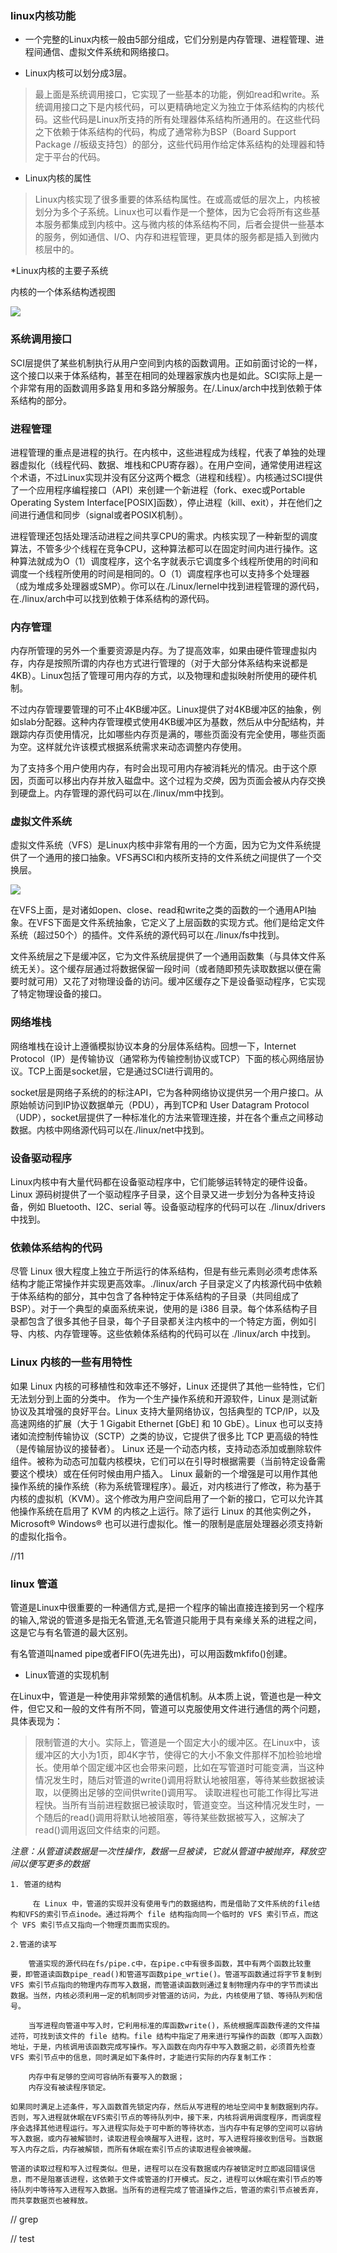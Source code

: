 ### linux内核功能

* 一个完整的Linux内核一般由5部分组成，它们分别是内存管理、进程管理、进程间通信、虚拟文件系统和网络接口。

* Linux内核可以划分成3层。
> 最上面是系统调用接口，它实现了一些基本的功能，例如read和write。系统调用接口之下是内核代码，可以更精确地定义为独立于体系结构的内核代码。这些代码是Linux所支持的所有处理器体系结构所通用的。在这些代码之下依赖于体系结构的代码，构成了通常称为BSP（Board Support Package //板级支持包）的部分，这些代码用作给定体系结构的处理器和特定于平台的代码。

* Linux内核的属性

> Linux内核实现了很多重要的体系结构属性。在或高或低的层次上，内核被划分为多个子系统。Linux也可以看作是一个整体，因为它会将所有这些基本服务都集成到内核中。这与微内核的体系结构不同，后者会提供一些基本的服务，例如通信、I/O、内存和进程管理，更具体的服务都是插入到微内核层中的。

*Linux内核的主要子系统  

内核的一个体系结构透视图  

![](https://github.com/zzxx9426/JAVA/blob/master/Linux%E5%86%85%E6%A0%B8%E7%BB%93%E6%9E%84%E9%80%8F%E8%A7%86%E5%9B%BE.png?raw=true)

### 系统调用接口

SCI层提供了某些机制执行从用户空间到内核的函数调用。正如前面讨论的一样，这个接口以来于体系结构，甚至在相同的处理器家族内也是如此。SCI实际上是一个非常有用的函数调用多路复用和多路分解服务。在/.Linux/arch中找到依赖于体系结构的部分。

### 进程管理

进程管理的重点是进程的执行。在内核中，这些进程成为线程，代表了单独的处理器虚拟化（线程代码、数据、堆栈和CPU寄存器）。在用户空间，通常使用进程这个术语，不过Linux实现并没有区分这两个概念（进程和线程）。内核通过SCI提供了一个应用程序编程接口（API）来创建一个新进程（fork、exec或Portable Operating System Interface[POSIX]函数），停止进程（kill、exit），并在他们之间进行通信和同步（signal或者POSIX机制）。
<br>

进程管理还包括处理活动进程之间共享CPU的需求。内核实现了一种新型的调度算法，不管多少个线程在竞争CPU，这种算法都可以在固定时间内进行操作。这种算法就成为O（1）调度程序，这个名字就表示它调度多个线程所使用的时间和调度一个线程所使用的时间是相同的。O（1）调度程序也可以支持多个处理器（成为堆成多处理器或SMP）。你可以在./Linux/lernel中找到进程管理的源代码，在./linux/arch中可以找到依赖于体系结构的源代码。  

### 内存管理

内存所管理的另外一个重要资源是内存。为了提高效率，如果由硬件管理虚拟内存，内存是按照所谓的内存也方式进行管理的（对于大部分体系结构来说都是4KB）。Linux包括了管理可用内存的方式，以及物理和虚拟映射所使用的硬件机制。

不过内存管理要管理的可不止4KB缓冲区。Linux提供了对4KB缓冲区的抽象，例如slab分配器。这种内存管理模式使用4KB缓冲区为基数，然后从中分配结构，并跟踪内存页使用情况，比如哪些内存页是满的，哪些页面没有完全使用，哪些页面为空。这样就允许该模式根据系统需求来动态调整内存使用。

为了支持多个用户使用内存，有时会出现可用内存被消耗光的情况。由于这个原因，页面可以移出内存并放入磁盘中。这个过程为*交换*，因为页面会被从内存交换到硬盘上。内存管理的源代码可以在./linux/mm中找到。  

### 虚拟文件系统

虚拟文件系统（VFS）是Linux内核中非常有用的一个方面，因为它为文件系统提供了一个通用的接口抽象。VFS再SCI和内核所支持的文件系统之间提供了一个交换层。

![](https://github.com/zzxx9426/JAVA/blob/master/%E8%99%9A%E6%8B%9F%E6%96%87%E4%BB%B6%E4%BA%A4%E6%8D%A2%E5%B1%82.png?raw=true)

在VFS上面，是对诸如open、close、read和write之类的函数的一个通用API抽象。在VFS下面是文件系统抽象，它定义了上层函数的实现方式。他们是给定文件系统（超过50个）的插件。文件系统的源代码可以在./linux/fs中找到。

文件系统层之下是缓冲区，它为文件系统层提供了一个通用函数集（与具体文件系统无关）。这个缓存层通过将数据保留一段时间（或者随即预先读取数据以便在需要时就可用）又花了对物理设备的访问。缓冲区缓存之下是设备驱动程序，它实现了特定物理设备的接口。

### 网络堆栈

网络堆栈在设计上遵循模拟协议本身的分层体系结构。回想一下，Internet Protocol（IP）是传输协议（通常称为传输控制协议或TCP）下面的核心网络层协议。TCP上面是socket层，它是通过SCI进行调用的。

socket层是网络子系统的的标注API，它为各种网络协议提供另一个用户接口。从原始帧访问到IP协议数据单元（PDU），再到TCP和 User Datagram Protocol（UDP），socket层提供了一种标准化的方法来管理连接，并在各个重点之间移动数据。内核中网络源代码可以在./linux/net中找到。

### 设备驱动程序

Linux内核中有大量代码都在设备驱动程序中，它们能够运转特定的硬件设备。Linux 源码树提供了一个驱动程序子目录，这个目录又进一步划分为各种支持设备，例如 Bluetooth、I2C、serial 等。设备驱动程序的代码可以在 ./linux/drivers 中找到。


### 依赖体系结构的代码
尽管 Linux 很大程度上独立于所运行的体系结构，但是有些元素则必须考虑体系结构才能正常操作并实现更高效率。./linux/arch 子目录定义了内核源代码中依赖于体系结构的部分，其中包含了各种特定于体系结构的子目录（共同组成了 BSP）。对于一个典型的桌面系统来说，使用的是 i386 目录。每个体系结构子目录都包含了很多其他子目录，每个子目录都关注内核中的一个特定方面，例如引导、内核、内存管理等。这些依赖体系结构的代码可以在 ./linux/arch 中找到。

### Linux 内核的一些有用特性
如果 Linux 内核的可移植性和效率还不够好，Linux 还提供了其他一些特性，它们无法划分到上面的分类中。
作为一个生产操作系统和开源软件，Linux 是测试新协议及其增强的良好平台。Linux 支持大量网络协议，包括典型的 TCP/IP，以及高速网络的扩展（大于 1 Gigabit Ethernet [GbE] 和 10 GbE）。Linux 也可以支持诸如流控制传输协议（SCTP）之类的协议，它提供了很多比 TCP 更高级的特性（是传输层协议的接替者）。
Linux 还是一个动态内核，支持动态添加或删除软件组件。被称为动态可加载内核模块，它们可以在引导时根据需要（当前特定设备需要这个模块）或在任何时候由用户插入。
Linux 最新的一个增强是可以用作其他操作系统的操作系统（称为系统管理程序）。最近，对内核进行了修改，称为基于内核的虚拟机（KVM）。这个修改为用户空间启用了一个新的接口，它可以允许其他操作系统在启用了 KVM 的内核之上运行。除了运行 Linux 的其他实例之外， Microsoft® Windows® 也可以进行虚拟化。惟一的限制是底层处理器必须支持新的虚拟化指令。



//11

### linux 管道 

管道是Linux中很重要的一种通信方式,是把一个程序的输出直接连接到另一个程序的输入,常说的管道多是指无名管道,无名管道只能用于具有亲缘关系的进程之间，这是它与有名管道的最大区别。

有名管道叫named pipe或者FIFO(先进先出)，可以用函数mkfifo()创建。

* Linux管道的实现机制

在Linux中，管道是一种使用非常频繁的通信机制。从本质上说，管道也是一种文件，但它又和一般的文件有所不同，管道可以克服使用文件进行通信的两个问题，具体表现为：
> 限制管道的大小。实际上，管道是一个固定大小的缓冲区。在Linux中，该缓冲区的大小为1页，即4K字节，使得它的大小不象文件那样不加检验地增长。使用单个固定缓冲区也会带来问题，比如在写管道时可能变满，当这种情况发生时，随后对管道的write()调用将默认地被阻塞，等待某些数据被读取，以便腾出足够的空间供write()调用写。
> 读取进程也可能工作得比写进程快。当所有当前进程数据已被读取时，管道变空。当这种情况发生时，一个随后的read()调用将默认地被阻塞，等待某些数据被写入，这解决了read()调用返回文件结束的问题。
> 
*注意：从管道读数据是一次性操作，数据一旦被读，它就从管道中被抛弃，释放空间以便写更多的数据*
```
1. 管道的结构

     在 Linux 中，管道的实现并没有使用专门的数据结构，而是借助了文件系统的file结构和VFS的索引节点inode。通过将两个 file 结构指向同一个临时的 VFS 索引节点，而这个 VFS 索引节点又指向一个物理页面而实现的。

2.管道的读写

    管道实现的源代码在fs/pipe.c中，在pipe.c中有很多函数，其中有两个函数比较重要，即管道读函数pipe_read()和管道写函数pipe_wrtie()。管道写函数通过将字节复制到 VFS 索引节点指向的物理内存而写入数据，而管道读函数则通过复制物理内存中的字节而读出数据。当然，内核必须利用一定的机制同步对管道的访问，为此，内核使用了锁、等待队列和信号。

    当写进程向管道中写入时，它利用标准的库函数write()，系统根据库函数传递的文件描述符，可找到该文件的 file 结构。file 结构中指定了用来进行写操作的函数（即写入函数）地址，于是，内核调用该函数完成写操作。写入函数在向内存中写入数据之前，必须首先检查 VFS 索引节点中的信息，同时满足如下条件时，才能进行实际的内存复制工作：
 
    内存中有足够的空间可容纳所有要写入的数据；  
    内存没有被读程序锁定。  
 
如果同时满足上述条件，写入函数首先锁定内存，然后从写进程的地址空间中复制数据到内存。否则，写入进程就休眠在VFS索引节点的等待队列中，接下来，内核将调用调度程序，而调度程序会选择其他进程运行。写入进程实际处于可中断的等待状态，当内存中有足够的空间可以容纳写入数据，或内存被解锁时，读取进程会唤醒写入进程，这时，写入进程将接收到信号。当数据写入内存之后，内存被解锁，而所有休眠在索引节点的读取进程会被唤醒。

管道的读取过程和写入过程类似。但是，进程可以在没有数据或内存被锁定时立即返回错误信息，而不是阻塞该进程，这依赖于文件或管道的打开模式。反之，进程可以休眠在索引节点的等待队列中等待写入进程写入数据。当所有的进程完成了管道操作之后，管道的索引节点被丢弃，而共享数据页也被释放。
```

      
// grep



// test












